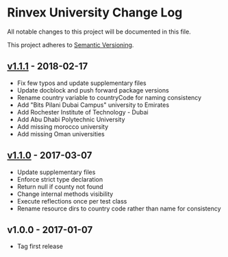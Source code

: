 # Rinvex University Change Log

All notable changes to this project will be documented in this file.

This project adheres to [Semantic Versioning](CONTRIBUTING.md).


## [v1.1.1] - 2018-02-17
- Fix few typos and update supplementary files
- Update docblock and push forward package versions
- Rename country variable to countryCode for naming consistency
- Add "Bits Pilani Dubai Campus" university to Emirates
- Add Rochester Institute of Technology - Dubai
- Add Abu Dhabi Polytechnic University
- Add missing morocco university
- Add missing Oman universities

## [v1.1.0] - 2017-03-07
- Update supplementary files
- Enforce strict type declaration
- Return null if county not found
- Change internal methods visibility
- Execute reflections once per test class
- Rename resource dirs to country code rather than name for consistency

## v1.0.0 - 2017-01-07
- Tag first release

[v1.1.1]: https://github.com/rinvex/university/compare/v1.1.0...v1.1.1
[v1.1.0]: https://github.com/rinvex/university/compare/v1.0.0...v1.1.0
